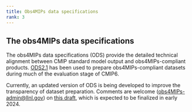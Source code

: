 ```yaml
---
title: Obs4MIPs data specifications 
rank: 3
---
```

## The obs4MIPs data specifications

The obs4MIPs data specifications (ODS) provide the detailed technical alignment between CMIP standard model output and obs4MIPs-compliant products. [ODS2.1](docs/ODSv2p1.pdf) has been used to prepare obs4MIPs-compliant datasets during much of the evaluation stage of CMIP6.  

Currently, an updated version of ODS is being developed to improve the transparency of dataset preparation.  Comments are welcome (obs4MIPs-admin@llnl.gov) on [this draft](docs/ODSv2.5-DRAFT.pdf), which is expected to be finalized in early 2024. 


